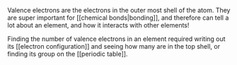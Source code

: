 Valence electrons are the electrons in the outer most shell of the atom. They are super important for [[chemical bonds|bonding]], and therefore can tell a lot about an element, and how it interacts with other elements!

Finding the number of valence electrons in an element required writing out its [[electron configuration]] and seeing how many are in the top shell, or finding its group on the [[periodic table]].